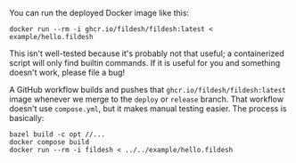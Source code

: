 
You can run the deployed Docker image like this:

```shell
docker run --rm -i ghcr.io/fildesh/fildesh:latest < example/hello.fildesh
```

This isn't well-tested because it's probably not that useful; a containerized script will only find builtin commands.
If it is useful for you and something doesn't work, please file a bug!

A GitHub workflow builds and pushes that `ghcr.io/fildesh/fildesh:latest` image whenever we merge to the `deploy` or `release` branch.
That workflow doesn't use `compose.yml`, but it makes manual testing easier.
The process is basically:

```shell
bazel build -c opt //...
docker compose build
docker run --rm -i fildesh < ../../example/hello.fildesh
```
